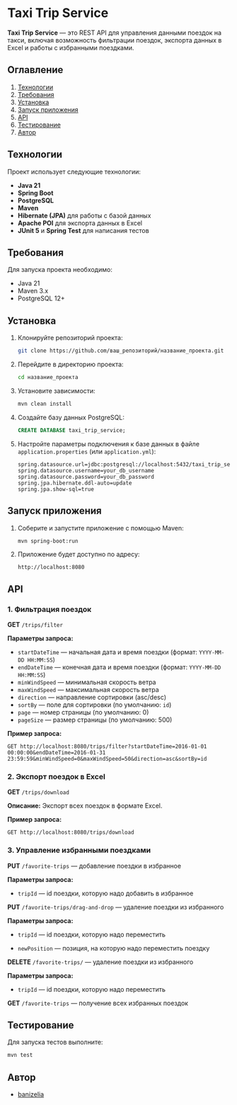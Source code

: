 # Taxi Trip Service

**Taxi Trip Service** — это REST API для управления данными поездок на такси, включая возможность фильтрации поездок, экспорта данных в Excel и работы с избранными поездками.

## Оглавление
1. [Технологии](#технологии)
2. [Требования](#требования)
3. [Установка](#установка)
4. [Запуск приложения](#запуск-приложения)
5. [API](#api)
6. [Тестирование](#тестирование)
7. [Автор](#автор)

## Технологии

Проект использует следующие технологии:
- **Java 21**
- **Spring Boot**
- **PostgreSQL**
- **Maven**
- **Hibernate (JPA)** для работы с базой данных
- **Apache POI** для экспорта данных в Excel
- **JUnit 5** и **Spring Test** для написания тестов

## Требования

Для запуска проекта необходимо:
- Java 21
- Maven 3.x
- PostgreSQL 12+

## Установка

1. Клонируйте репозиторий проекта:
   ```bash
   git clone https://github.com/ваш_репозиторий/название_проекта.git
   ```

2. Перейдите в директорию проекта:
   ```bash
   cd название_проекта
   ```

3. Установите зависимости:
   ```bash
   mvn clean install
   ```

4. Создайте базу данных PostgreSQL:

   ```sql
   CREATE DATABASE taxi_trip_service;
   ```

5. Настройте параметры подключения к базе данных в файле `application.properties` (или `application.yml`):
   ```properties
   spring.datasource.url=jdbc:postgresql://localhost:5432/taxi_trip_service
   spring.datasource.username=your_db_username
   spring.datasource.password=your_db_password
   spring.jpa.hibernate.ddl-auto=update
   spring.jpa.show-sql=true
   ```

## Запуск приложения

1. Соберите и запустите приложение с помощью Maven:
   ```bash
   mvn spring-boot:run
   ```

2. Приложение будет доступно по адресу:
   ```
   http://localhost:8080
   ```

## API

### 1. Фильтрация поездок
**GET** `/trips/filter`

**Параметры запроса:**
- `startDateTime` — начальная дата и время поездки (формат: `YYYY-MM-DD HH:MM:SS`)
- `endDateTime` — конечная дата и время поездки (формат: `YYYY-MM-DD HH:MM:SS`)
- `minWindSpeed` — минимальная скорость ветра
- `maxWindSpeed` — максимальная скорость ветра
- `direction` — направление сортировки (asc/desc)
- `sortBy` — поле для сортировки (по умолчанию: `id`)
- `page` — номер страницы (по умолчанию: 0)
- `pageSize` — размер страницы (по умолчанию: 500)

**Пример запроса:**
```http
GET http://localhost:8080/trips/filter?startDateTime=2016-01-01 00:00:00&endDateTime=2016-01-31 23:59:59&minWindSpeed=0&maxWindSpeed=50&direction=asc&sortBy=id
```

### 2. Экспорт поездок в Excel
**GET** `/trips/download`

**Описание:** Экспорт всех поездок в формате Excel.

**Пример запроса:**
```http
GET http://localhost:8080/trips/download
```

### 3. Управление избранными поездками
**PUT** `/favorite-trips` — добавление поездки в избранное

  **Параметры запроса:**

  - `tripId` — id поездки, которую надо добавить в избранное
  
**PUT** `/favorite-trips/drag-and-drop` — удаление поездки из избранного

  **Параметры запроса:**

  - `tripId` — id поездки, которую надо переместить

  - `newPosition` — позиция, на которую надо переместить поездку

**DELETE** `/favorite-trips/` — удаление поездки из избранного

  **Параметры запроса:**

  - `tripId` — id поездки, которую надо переместить
  
**GET** `/favorite-trips` — получение всех избранных поездок

## Тестирование

Для запуска тестов выполните:
```bash
mvn test
```

## Автор

- [banizelia](https://github.com/banizelia)

